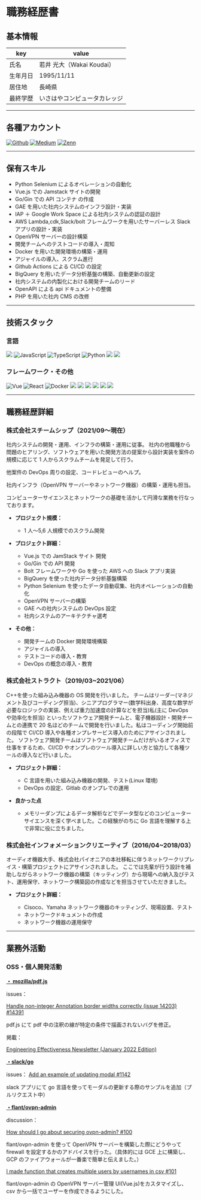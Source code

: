 # 職務経歴書

## 基本情報

| key      | value                        |
| -------- | ---------------------------- |
| 氏名     | 若井 光大（Wakai Koudai）    |
| 生年月日 | 1995/11/11                   |
| 居住地   | 長崎県                       |
| 最終学歴 | いさはやコンピュータカレッジ |

---

## 各種アカウント

<p>
    <a href="https://github.com/KouWakai" target="_blank"><img alt="Github"
            src="https://img.shields.io/badge/Kouwakai-%2312100E.svg?&style=flat-square&logo=Github&logoColor=white" /></a>
    <a href="https://qiita.com/KouWakai" target="_blank"><img alt="Medium"
            src="https://img.shields.io/badge/KouWakai-55C500.svg?&style=flat-square&logo=qiita&logoColor=white" /></a>
    <a href="https://zenn.dev/kouw" target="_blank"><img alt="Zenn"
            src="https://img.shields.io/badge/KouWakai-3EA8FF.svg?&style=flat-square&logo=Zenn&logoColor=white" /></a>
</p>

---

## 保有スキル

- Python Selenium によるオペレーションの自動化
- Vue.js での Jamstack サイトの開発
- Go/Gin での API コンテナ の作成
- GAE を用いた社内システムのインフラ設計・実装
- IAP ＋ Google Work Space による社内システムの認証の設計
- AWS Lambda,cdk,Slack/bolt フレームワークを用いたサーバーレス Slack アプリの設計・実装
- OpenVPN サーバーの設計構築
- 開発チームへのテストコードの導入・周知
- Docker を用いた開発環境の構築・運用
- アジャイルの導入、スクラム進行
- Github Actions による CI/CD の設定
- BigQuery を用いたデータ分析基盤の構築、自動更新の設定
- 社内システムの内製化における開発チームのリード
- OpenAPI による api ドキュメントの整備
- PHP を用いた社内 CMS の改修

---

## 技術スタック

### 言語

<p>
    <img src="https://img.shields.io/badge/-Go-76E1FE.svg?logo=go&style=flat-square">
    <img alt="JavaScript"
        src="https://img.shields.io/badge/-JavaScript-F7DF1E?style=flat-square&logo=JavaScript&logoColor=white" />
    <img alt="TypeScript"
        src="https://img.shields.io/badge/-TypeScript-007ACC?style=flat-square&logo=typescript&logoColor=white" />
    <img alt="Python" src="https://img.shields.io/badge/-Python-3776AB?style=flat-square&logo=Python&logoColor=white" />
    <img src="https://img.shields.io/badge/-Php-777B71.svg?logo=php&style=flat-square">
    <img src="https://img.shields.io/badge/-C%20language-bbbbbb.svg?logo=c&style=flat-square">
</p>

### フレームワーク・その他

<p>
    <img alt="Vue" src="https://img.shields.io/badge/-Vue.js-4FC08D?style=flat-square&logo=Vue.js&logoColor=white" />
    <img alt="React" src="https://img.shields.io/badge/-React-45b8d8?style=flat-square&logo=react&logoColor=white" />
    <img alt="Docker" src="https://img.shields.io/badge/-Docker-46a2f1?style=flat-square&logo=docker&logoColor=white" />
    <img src="https://img.shields.io/badge/-Github-181717.svg?logo=github&style=flat-square">
    <img src="https://img.shields.io/badge/-Gitlab-E24329.svg?logo=gitlab&style=flat-square">
    <img src="https://img.shields.io/badge/-Google%20cloud-1488cc.svg?logo=google-cloud&style=flat-square">
    <img src="https://img.shields.io/badge/-Amazon%20aws-232F3E.svg?logo=amazon-aws&style=flat-square">
    <img src="https://img.shields.io/badge/-Slack-4A154B.svg?logo=slack&style=flat-square">
    <img src="https://img.shields.io/badge/-Next.js-000000.svg?logo=next.js&style=flat-square">
</p>

---

## 職務経歴詳細

### 株式会社スチームシップ（2021/09〜現在）

社内システムの開発・運用、インフラの構築・運用に従事。
社内の他職種から問題のヒアリング、ソフトウェアを用いた開発方法の提案から設計実装を案件の規模に応じて 1 人からスクラムチームを発足して行う。

他案件の DevOps 周りの設定、コードレビューのヘルプ。

社内インフラ（OpenVPN サーバーやネットワーク機器）の構築・運用も担当。

コンピューターサイエンスとネットワークの基礎を活かして円滑な業務を行なっております。

- **プロジェクト規模：**
  - 1 人〜5,6 人規模でのスクラム開発
- **プロジェクト詳細：**

  - Vue.js での JamStack サイト 開発
  - Go/Gin での API 開発
  - Bolt フレームワークや Go を使った AWS への Slack アプリ実装
  - BigQuery を使った社内データ分析基盤構築
  - Python Selenium を使ったデータ自動収集、社内オペレーションの自動化
  - OpenVPN サーバーの構築
  - GAE への社内システムの DevOps 設定
  - 社内システムのアーキテクチャ選考

- **その他：**
  - 開発チームの Docker 開発環境構築
  - アジャイルの導入
  - テストコードの導入・教育
  - DevOps の概念の導入・教育

### 株式会社ストラクト（2019/03~2021/06）

C++を使った組み込み機器の OS 開発を行いました。
チームはリーダー(マネジメント及びコーディング担当)、シニアプログラマー(数学科出身、高度な数学が必要なロジックの実装、例えば重力加速度の計算などを担当)私(主に DevOps や効率化を担当)
といったソフトウェア開発チームと、電子機器設計・開発チームとの連携で 20 名ほどのチームで開発を行いました。私はコーディング開始前の段階で CI/CD 導入や各種オンプレサービス導入のためにアサインされました。
ソフトウェア開発チームはソフトウェア開発チームだけがいるオフィスで仕事をするため、CI/CD やオンプレのツール導入に詳しい方と協力して各種ツールの導入など行いました。

- **プロジェクト詳細：**

  - C 言語を用いた組み込み機器の開発、テスト(Linux 環境)
  - DevOps の設定、Gitlab のオンプレでの運用

- **良かった点**
  - メモリーダンプによるデータ解析などでデータ型などのコンピューターサイエンスを深く学べました。この経験がのちに Go 言語を理解する上で非常に役に立ちました。

### 株式会社インフォメーションクリエーティブ（2016/04~2018/03）

オーディオ機器大手、株式会社パイオニアの本社移転に伴うネットワークリプレイス・構築プロジェクトにアサインされました。
ここでは先輩が行う設計を補助しながらネットワーク機器の構築（キッティング）から現場への納入及びテスト、運用保守、ネットワーク構築図の作成などを担当させていただきました。

- **プロジェクト詳細：**

  - Cisoco、Yamaha ネットワーク機器のキッティング、現場設置、テスト
  - ネットワークドキュメントの作成
  - ネットワーク機器の運用保守

---

## 業務外活動

### OSS・個人開発活動

**[・ mozilla/pdf.js](https://github.com/mozilla/pdf.js)**

issues：

[Handle non-integer Annotation border widths correctly (issue 14203) #14391](https://github.com/mozilla/pdf.js/pull/14391)

pdf.js にて pdf 中の注釈の線が特定の条件で描画されないバグを修正。

掲載：

[Engineering Effectiveness Newsletter (January 2022 Edition)](https://discourse.mozilla.org/t/engineering-effectiveness-newsletter-january-2022-edition/92335)

**[・slack/go](https://github.com/slack-go/slack)**

issues：
[Add an example of updating modal #1142](https://github.com/slack-go/slack/pull/1142)

slack アプリにて go 言語を使ってモーダルの更新する際のサンプルを追加（プルリクエスト中）

**[・flant/ovpn-admin](https://github.com/flant/ovpn-admin)**

discussion：

[How should I go about securing ovpn-admin? #100](https://github.com/flant/ovpn-admin/discussions/100)

flant/ovpn-admin を使って OpenVPN サーバーを構築した際にどうやって firewall を設定するかのアドバイスを行った。（具体的には GCE 上に構築し、GCP のファイアウォールが一番楽で簡単と伝えました。）

[I made function that creates multiple users by usernames in csv #101](https://github.com/flant/ovpn-admin/discussions/101)

flant/ovpn-admin の OpenVPN サーバー管理 UI(Vue.js)をカスタマイズし、csv から一括でユーザーを作成できるようにした。
